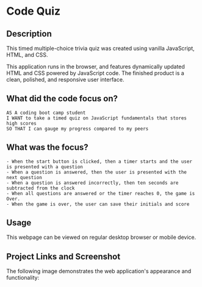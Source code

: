 # Code Quiz

## Description

This timed multiple-choice trivia quiz was created using vanilla JavaScript, HTML, and CSS. 

This application runs in the browser, and features dynamically updated HTML and CSS powered by JavaScript code.  The finished product is a clean, polished, and responsive user interface. 

## What did the code focus on?

```
AS A coding boot camp student
I WANT to take a timed quiz on JavaScript fundamentals that stores high scores
SO THAT I can gauge my progress compared to my peers
```

## What was the focus? 

```
- When the start button is clicked, then a timer starts and the user is presented with a question
- When a question is answered, then the user is presented with the next question
- When a question is answered incorrectly, then ten seconds are subtracted from the clock
- When all questions are answered or the timer reaches 0, the game is Over.
- When the game is over, the user can save their initials and score 
```

## Usage 
This webpage can be viewed on regular desktop browser or mobile device.

## Project Links and Screenshot
The following image demonstrates the web application's appearance and functionality:


